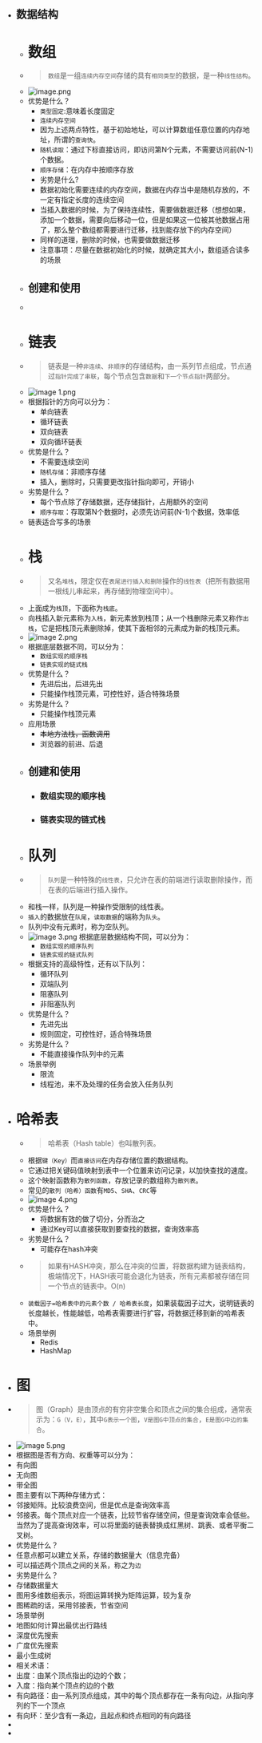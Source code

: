 - 数据结构
	-
	- # 数组
	- > `数组`是一组`连续内存空间`存储的具有`相同类型`的数据，是一种`线性结构`。
	- ![image.png](../assets/image_1668160751217_0.png)
	- 优势是什么？
		- `类型固定`:意味着长度固定
		- `连续内存空间`
		- 因为上述两点特性，基于初始地址，可以计算数组任意位置的内存地址，所谓的`查询快`。
		- `随机读取`：通过下标直接访问，即访问第N个元素，不需要访问前(N-1)个数据。
		- `顺序存储`：在内存中按顺序存放
		- 劣势是什么?
		- 数据初始化需要连续的内存空间，数据在内存当中是随机存放的，不一定有指定长度的连续空间
		- 当插入数据的时候，为了保持连续性，需要做数据迁移（想想如果，添加一个数据，需要向后移动一位，但是如果这一位被其他数据占用了，那么整个数组都需要进行迁移，找到能存放下的内存空间）
		- 同样的道理，删除的时候，也需要做数据迁移
		- 注意事项：尽量在数据初始化的时候，就确定其大小，数组适合读多的场景
	- ## 创建和使用
	- ```Go
	  
	  ```
	- # 链表
	- > 链表是一种`非连续`、`非顺序`的存储结构，由一系列节点组成，节点通过`指针完成了串联`，每个节点包含`数据`和`下一个节点指针`两部分。
	- ![image 1.png](../assets/image_1_1668160770250_0.png)
	- 根据指针的方向可以分为：
		- 单向链表
		- 循环链表
		- 双向链表
		- 双向循环链表
	- 优势是什么？
		- 不需要连续空间
		- `随机存储`：非顺序存储
		- 插入，删除时，只需要更改指针指向即可，开销小
	- 劣势是什么？
		- 每个节点除了存储数据，还存储指针，占用额外的空间
		- `顺序存取`：存取第N个数据时，必须先访问前(N-1)个数据，效率低
	- 链表适合写多的场景
	- # 栈
	- > 又名`堆栈`，限定仅在`表尾进行插入和删除`操作的`线性表`（把所有数据用一根线儿串起来，再存储到物理空间中）。
	- 上面成为`栈顶`，下面称为`栈底`。
	- 向栈插入新元素称为`入栈`，新元素放到栈顶；从一个栈删除元素又称作`出栈`，它是把栈顶元素删除掉，使其下面相邻的元素成为新的栈顶元素。
	- ![image 2.png](../assets/image_2_1668160864680_0.png)
	- 根据底层数据不同，可以分为：
		- `数组实现的顺序栈`
		- `链表实现的链式栈`
	- 优势是什么？
		- 先进后出，后进先出
		- 只能操作栈顶元素，可控性好，适合特殊场景
	- 劣势是什么？
		- 只能操作栈顶元素
	- 应用场景
		- ~~本地方法栈，函数调用~~
		- 浏览器的前进、后退
	- ## 创建和使用
		- ### 数组实现的顺序栈
		- ### 链表实现的链式栈
	- # 队列
	- > `队列`是一种特殊的`线性表`，只允许在表的前端进行读取删除操作，而在表的后端进行插入操作。
	- 和栈一样，队列是一种操作受限制的线性表。
	- `插入`的数据放在`队尾`，`读取数据`的端称为`队头`。
	- 队列中没有元素时，称为空队列。
	- ![image 3.png](../assets/image_3_1668161215328_0.png) 
	  根据底层数据结构不同，可以分为：
		- `数组实现的顺序队列`
		- `链表实现的链式队列`
	- 根据支持的高级特性，还有以下队列：
		- 循环队列
		- 双端队列
		- 阻塞队列
		- 非阻塞队列
	- 优势是什么？
		- 先进先出
		- 规则固定，可控性好，适合特殊场景
	- 劣势是什么？
		- 不能直接操作队列中的元素
	- 场景举例
		- 限流
		- 线程池，来不及处理的任务会放入任务队列
- # 哈希表
	- > 哈希表（Hash table）也叫散列表。
	- 根据`键（Key）`而`直接访问`在内存存储位置的数据结构。
	- 它通过把关键码值映射到表中一个位置来访问记录，以加快查找的速度。
	- 这个映射函数称为`散列函数`，存放记录的数组称为`散列表`。
	- 常见的`散列（哈希）函数`有`MD5`、`SHA`、`CRC`等
	- ![image 4.png](../assets/image_4_1668161337362_0.png)
	- 优势是什么？
		- 将数据有效的做了切分，分而治之
		- 通过Key可以直接获取到要查找的数据，查询效率高
	- 劣势是什么？
		- 可能存在hash冲突
	- > 如果有HASH冲突，那么在冲突的位置，将数据构建为链表结构，极端情况下，HASH表可能会退化为链表，所有元素都被存储在同一个节点的链表中。O(n)
	- `装载因子=哈希表中的元素个数 / 哈希表长度`，如果装载因子过大，说明链表的长度越长，性能越低，哈希表需要进行扩容，将数据迁移到新的哈希表中。
	- 场景举例
		- Redis
		- HashMap
- # 图
- > 图（Graph）是由顶点的有穷非空集合和顶点之间的集合组成，通常表示为：`G（V，E）`，其中`G表示一个图`，`V是图G中顶点的集合`，`E是图G中边的集合`。
- ![image 5.png](../assets/image_5_1668161410797_0.png)
- 根据图是否有方向、权重等可以分为：
- 有向图
- 无向图
- 带全图
- 图主要有以下两种存储方式：
- 邻接矩阵。比较浪费空间，但是优点是查询效率高
- 邻接表。每个顶点对应一个链表，比较节省存储空间，但是查询效率会低些。当然为了提高查询效率，可以将里面的链表替换成红黑树、跳表、或者平衡二叉树。
- 优势是什么？
- 任意点都可以建立关系，存储的数据量大（信息完备）
- 可以描述两个顶点之间的关系，称之为`边`
- 劣势是什么？
- 存储数据量大
- 图用多维数组表示，将图运算转换为矩阵运算，较为复杂
- 图稀疏的话，采用邻接表，节省空间
- 场景举例
- 地图如何计算出最优出行路线
- 深度优先搜索
- 广度优先搜索
- 最小生成树
- 相关术语：
- 出度：由某个顶点指出的边的个数；
- 入度：指向某个顶点的边的个数
- 有向路径：由一系列顶点组成，其中的每个顶点都存在一条有向边，从指向序列的下一个顶点
- 有向环：至少含有一条边，且起点和终点相同的有向路径
-
-